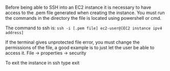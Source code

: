 Before being able to SSH into an EC2 instance it is necessary to have access to the .pem file generated when creating the instance. You must run the commands in the directory the file is located using powershell or cmd.

The command to ssh is:
`ssh -i [.pem file] ec2-user@[EC2 instance ipv4 address]`

If the terminal gives unprotected file error, you must change the permissions of the file, a good example is to just let the user be able to access it. File -> properties -> security

To exit the instance in ssh type exit